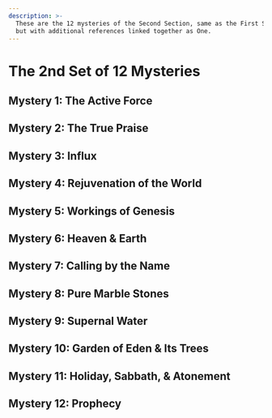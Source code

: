 ```yaml
---
description: >-
  These are the 12 mysteries of the Second Section, same as the First Section
  but with additional references linked together as One.
---
```


# The 2nd Set of 12 Mysteries

## Mystery 1: The Active Force

## Mystery 2: The True Praise

## Mystery 3: Influx

## Mystery 4: Rejuvenation of the World

## Mystery 5: Workings of Genesis

## Mystery 6: Heaven & Earth

## Mystery 7: Calling by the Name

## Mystery 8: Pure Marble Stones

## Mystery 9: Supernal Water

## Mystery 10: Garden of Eden & Its Trees

## Mystery 11: Holiday, Sabbath, & Atonement

## Mystery 12: Prophecy

